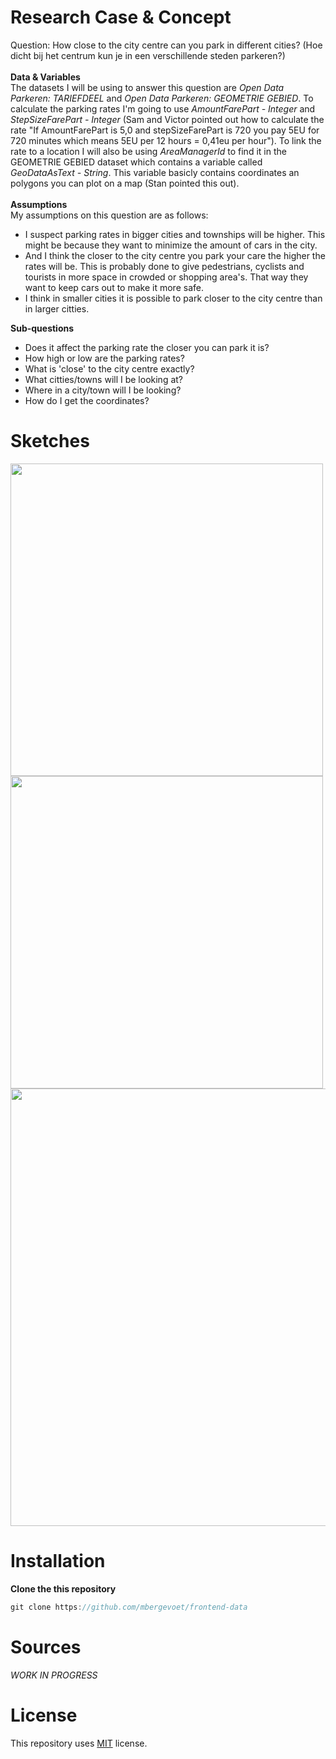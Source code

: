 # Research Case & Concept

Question: How close to the city centre can you park in different cities? (Hoe dicht bij het centrum kun je in een verschillende steden parkeren?) <br>
<br>
**Data & Variables** <br>
The datasets I will be using to answer this question are _Open Data Parkeren: TARIEFDEEL_ and _Open Data Parkeren: GEOMETRIE GEBIED_. To calculate the parking rates I'm going to use _AmountFarePart - Integer_ and _StepSizeFarePart - Integer_ (Sam and Victor pointed out how to calculate the rate "If AmountFarePart is 5,0 and stepSizeFarePart is 720 you pay 5EU for 720 minutes which means 5EU per 12 hours = 0,41eu per hour"). To link the rate to a location I will also be using _AreaManagerId_ to find it in the GEOMETRIE GEBIED dataset which contains a variable called _GeoDataAsText - String_. This variable basicly contains coordinates an polygons you can plot on a map (Stan pointed this out). <br>
<br>
**Assumptions** <br>
My assumptions on this question are as follows:
* I suspect parking rates in bigger cities and townships will be higher. This might be because they want to minimize the amount of cars in the city.
* And I think the closer to the city centre you park your care the higher the rates will be. This is probably done to give pedestrians, cyclists and tourists in more space in crowded or shopping area's. That way they want to keep cars out to make it more safe.
* I think in smaller cities it is possible to park closer to the city centre than in larger citties.

**Sub-questions**
- Does it affect the parking rate the closer you can park it is?
- How high or low are the parking rates?
- What is 'close' to the city centre exactly?
- What citties/towns will I be looking at?
- Where in a city/town will I be looking?
- How do I get the coordinates?

# Sketches

<img src="https://i.imgur.com/CNazY7E.png" height="500"/>
<img src="https://i.imgur.com/7q2VVrb.png" height="500"/>
<img src="https://i.imgur.com/UY49o7u.png" width="700"/>

# Installation

**Clone the this repository** 
```js
git clone https://github.com/mbergevoet/frontend-data
```

# Sources

_WORK IN PROGRESS_

# License

This repository uses [MIT](https://github.com/mbergevoet/iCOV-redesign/blob/master/LICENSE) license.
